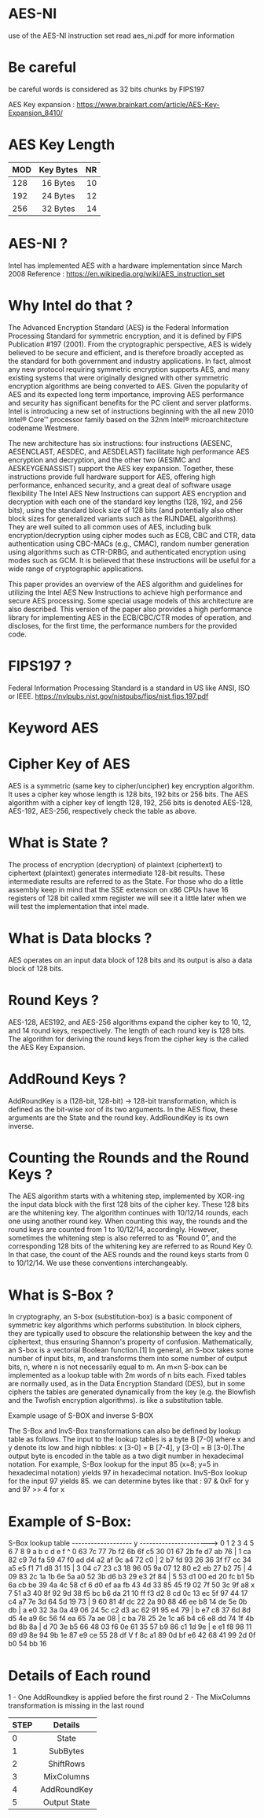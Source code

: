 # AES-NI
use of the AES-NI instruction set read aes_ni.pdf for more information

# Be careful

be careful words is considered as 32 bits chunks by FIPS197

AES Key expansion : https://www.brainkart.com/article/AES-Key-Expansion_8410/

# AES Key Length

| MOD |   Key Bytes |  NR |
|-----|:-----------:|----:|
| 128 |  16 Bytes   | 10  |
| 192 |  24 Bytes   | 12  |
| 256 |  32 Bytes   | 14  |

# AES-NI ?

Intel has implemented AES with a hardware implementation since March 2008
Reference : https://en.wikipedia.org/wiki/AES_instruction_set

# Why Intel do that ?

The Advanced Encryption Standard (AES) is the Federal Information Processing
Standard for symmetric encryption, and it is defined by FIPS Publication #197 (2001).
From the cryptographic perspective, AES is widely believed to be secure and efficient,
and is therefore broadly accepted as the standard for both government and industry
applications. In fact, almost any new protocol requiring symmetric encryption supports
AES, and many existing systems that were originally designed with other symmetric
encryption algorithms are being converted to AES. Given the popularity of AES and its
expected long term importance, improving AES performance and security has significant
benefits for the PC client and server platforms.
Intel is introducing a new set of instructions beginning with the all new 2010 Intel®
Core™ processor family based on the 32nm Intel® microarchitecture codename
Westmere.

The new architecture has six instructions: four instructions (AESENC, AESENCLAST,
AESDEC, and AESDELAST) facilitate high performance AES encryption and decryption,
and the other two (AESIMC and AESKEYGENASSIST) support the AES key expansion.
Together, these instructions provide full hardware support for AES, offering high
performance, enhanced security, and a great deal of software usage flexibility
The Intel AES New Instructions can support AES encryption and decryption with each
one of the standard key lengths (128, 192, and 256 bits), using the standard block size
of 128 bits (and potentially also other block sizes for generalized variants such as the
RIJNDAEL algorithms). They are well suited to all common uses of AES, including bulk
encryption/decryption using cipher modes such as ECB, CBC and CTR, data
authentication using CBC-MACs (e.g., CMAC), random number generation using
algorithms such as CTR-DRBG, and authenticated encryption using modes such as GCM.
It is believed that these instructions will be useful for a wide range of cryptographic
applications.

This paper provides an overview of the AES algorithm and guidelines for utilizing the
Intel AES New Instructions to achieve high performance and secure AES processing.
Some special usage models of this architecture are also described. This version of the
paper also provides a high performance library for implementing AES in the
ECB/CBC/CTR modes of operation, and discloses, for the first time, the performance
numbers for the provided code.

# FIPS197 ?

Federal Information Processing Standard is a standard in US like ANSI, ISO or IEEE.
https://nvlpubs.nist.gov/nistpubs/fips/nist.fips.197.pdf

# Keyword AES

# Cipher Key of AES

AES is a symmetric (same key to cipher/uncipher) key encryption algorithm.
It uses a cipher key whose length is 128 bits, 192 bits or 256 bits.
The AES algorithm with a cipher key of length 128, 192, 256 bits is denoted AES-128, AES-192, AES-256, respectively check the table as above.

# What is State ?

The process of encryption (decryption) of plaintext (ciphertext) to ciphertext (plaintext)
generates intermediate 128-bit results. These intermediate results are referred to as the
State. For those who do a little assembly keep in mind that the SSE extension on x86 CPUs have 16 registers of 128 bit called xmm register
we will see it a little later when we will test the implementation that intel made.

# What is Data blocks ?

AES operates on an input data block of 128 bits and its output is also a data block of
128 bits.

# Round Keys ?

AES-128, AES192, and AES-256 algorithms expand the cipher key to 10, 12, and 14
round keys, respectively.
The length of each round key is 128 bits.
The algorithm for deriving the round keys from the cipher key is the called the AES Key Expansion.

# AddRound Keys ?

AddRoundKey is a (128-bit, 128-bit) -> 128-bit transformation, which is defined as the
bit-wise xor of its two arguments.
In the AES flow, these arguments are the State and the round key. AddRoundKey is its own inverse.

# Counting the Rounds and the Round Keys ?

The AES algorithm starts with a whitening step, implemented by XOR-ing the input data
block with the first 128 bits of the cipher key. These 128 bits are the whitening key. The
algorithm continues with 10/12/14 rounds, each one using another round key. When
counting this way, the rounds and the round keys are counted from 1 to 10/12/14,
accordingly. However, sometimes the whitening step is also referred to as “Round 0”,
and the corresponding 128 bits of the whitening key are referred to as Round Key 0. In
that case, the count of the AES rounds and the round keys starts from 0 to 10/12/14.
We use these conventions interchangeably.

# What is S-Box ?

In cryptography, an S-box (substitution-box) is a basic component of symmetric key algorithms which performs substitution.
In block ciphers, they are typically used to obscure the relationship between the key and the ciphertext, thus ensuring Shannon's property of confusion. Mathematically, an S-box is a vectorial Boolean function.[1]
In general, an S-box takes some number of input bits, m, and transforms them into some number of output bits, n, where n is not necessarily equal to m.
An m×n S-box can be implemented as a lookup table with 2m words of n bits each. Fixed tables are normally used, as in the Data Encryption Standard (DES), but in some ciphers the tables are generated dynamically from the key (e.g. the Blowfish and the Twofish encryption algorithms).
is like a substitution table.

Example usage of S-BOX and inverse S-BOX

The S-Box and InvS-Box transformations can also be defined by lookup table as follows.
The input to the lookup tables is a byte B [7-0] where x and y denote its low and high
nibbles: x [3-0] = B [7-4], y [3-0] = B [3-0].The output byte is encoded in the table as
a two digit number in hexadecimal notation. For example, S-Box lookup for the input 85
(x=8; y=5 in hexadecimal notation) yields 97 in hexadecimal notation. InvS-Box lookup
for the input 97 yields 85. we can determine bytes like that : 97 & 0xF for y and 97 >> 4 for x

# Example of S-Box:

S-Box lookup table
   ------------------- y ---------------------->
   0 1 2 3 4 5 6 7 8 9 a b c d e f
 ^ 0 63 7c 77 7b f2 6b 6f c5 30 01 67 2b fe d7 ab 76
 | 1 ca 82 c9 7d fa 59 47 f0 ad d4 a2 af 9c a4 72 c0
 | 2 b7 fd 93 26 36 3f f7 cc 34 a5 e5 f1 71 d8 31 15
 | 3 04 c7 23 c3 18 96 05 9a 07 12 80 e2 eb 27 b2 75
 | 4 09 83 2c 1a 1b 6e 5a a0 52 3b d6 b3 29 e3 2f 84
 | 5 53 d1 00 ed 20 fc b1 5b 6a cb be 39 4a 4c 58 cf
   6 d0 ef aa fb 43 4d 33 85 45 f9 02 7f 50 3c 9f a8
 x 7 51 a3 40 8f 92 9d 38 f5 bc b6 da 21 10 ff f3 d2
   8 cd 0c 13 ec 5f 97 44 17 c4 a7 7e 3d 64 5d 19 73
 | 9 60 81 4f dc 22 2a 90 88 46 ee b8 14 de 5e 0b db
 | a e0 32 3a 0a 49 06 24 5c c2 d3 ac 62 91 95 e4 79
 | b e7 c8 37 6d 8d d5 4e a9 6c 56 f4 ea 65 7a ae 08
 | c ba 78 25 2e 1c a6 b4 c6 e8 dd 74 1f 4b bd 8b 8a
 | d 70 3e b5 66 48 03 f6 0e 61 35 57 b9 86 c1 1d 9e
 | e e1 f8 98 11 69 d9 8e 94 9b 1e 87 e9 ce 55 28 df
 V f 8c a1 89 0d bf e6 42 68 41 99 2d 0f b0 54 bb 16

# Details of Each round

1 - One AddRoundkey is applied before the first round
2 - The MixColumns transformation is missing in the last round

| STEP |   Details     |
|------|:-------------:|
|  0   |   State       |
|  1   |   SubBytes    |
|  2   |   ShiftRows   |
|  3   |   MixColumns  |
|  4   |   AddRoundKey |
|  5   |  Output State |

